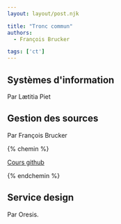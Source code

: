 ```yaml
---
layout: layout/post.njk

title: "Tronc commun"
authors:
  - François Brucker

tags: ['ct']
---
```



## Systèmes d'information

Par Lætitia Piet

## Gestion des sources

Par François Brucker

{% chemin %}

[Cours github](https://francoisbrucker.github.io/cours_informatique/enseignements/ecm/3A/do-it/git-et-site/)

{% endchemin %}

## Service design

Par Oresis.

